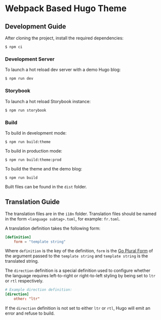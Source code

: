 # Webpack Based Hugo Theme

## Development Guide

After cloning the project, install the required dependencies:

```shell
$ npm ci
```

### Development Server

To launch a hot reload dev server with a demo Hugo blog:

```shell
$ npm run dev
```

### Storybook

To launch a hot reload Storybook instance:

```shell
$ npm run storybook
```

### Build

To build in development mode:

```shell
$ npm run build:theme
```

To build in production mode:

```shell
$ npm run build:theme:prod
```

To build the theme and the demo blog:

```shell
$ npm run build
```

Built files can be found in the `dist` folder.

## Translation Guide

The translation files are in the `i18n` folder. Translation files should be
named in the form `<language subtag>.toml`, for example: `fr.toml`.

A translation definition takes the following form:

```toml
[definition]
    form = "template string"
```

Where `definition` is the key of the definition, `form` is the
[Go Plural Form](https://godoc.org/golang.org/x/text/feature/plural#Form)
of the argument passed to the `template string` and `template string` is the
translated string.

The `direction` definition is a special definition used to configure whether
the language requires left-to-right or right-to-left styling by being set to
`ltr` or `rtl` respectively.

```toml
# Example direction definition:
[direction]
    other: "ltr"
```

If the `direction` definition is not set to either `ltr` or `rtl`, Hugo will
emit an error and refuse to build. 
